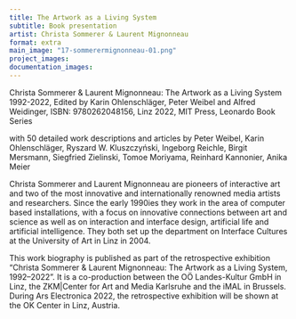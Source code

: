 ```yaml
---
title: The Artwork as a Living System
subtitle: Book presentation
artist: Christa Sommerer & Laurent Mignonneau
format: extra
main_image: "17-sommerermignonneau-01.png"
project_images:
documentation_images:
---
```


Christa Sommerer & Laurent Mignonneau: The Artwork as a Living System 1992-2022, Edited by Karin Ohlenschläger, Peter Weibel and Alfred Weidinger, ISBN: 9780262048156, Linz 2022, MIT Press, Leonardo Book Series
 
with 50 detailed work descriptions and articles by Peter Weibel, Karin Ohlenschläger, Ryszard W. Kluszczyński, Ingeborg Reichle, Birgit Mersmann, Siegfried Zielinski, Tomoe Moriyama, Reinhard Kannonier, Anika Meier
 
Christa Sommerer and Laurent Mignonneau are pioneers of interactive art and two of the most innovative and internationally renowned  media artists and researchers. Since the early 1990ies they work in the area of computer based installations, with a focus on innovative connections between art and science as well as on interaction and interface design, artificial life and artificial intelligence. They both set up the department on Interface Cultures at the University of Art in Linz in 2004.
 
This work biography is published as part of the retrospective exhibition “Christa Sommerer & Laurent Mignonneau: The Artwork as a Living System, 1992–2022”. It is a co-production between the OÖ Landes-Kultur GmbH in Linz, the ZKM|Center for Art and Media Karlsruhe and the iMAL in Brussels. During Ars Electronica 2022, the retrospective exhibition will be shown at the OK Center in Linz, Austria.
